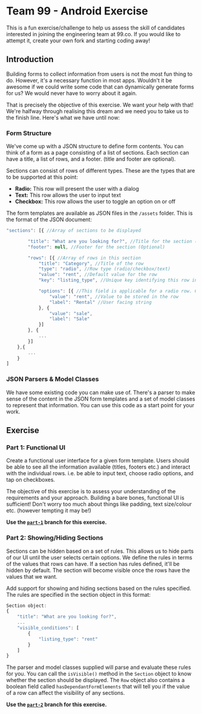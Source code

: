 # Team 99 - Android Exercise

This is a fun exercise/challenge to help us assess the skill of candidates interested in joining the engineering team at 99.co. If you would like to attempt it, create your own fork and starting coding away!

## Introduction
Building forms to collect information from users is not the most fun thing to do. However, it's a necessary function in most apps. Wouldn't it be awesome if we could write some code that can dynamically generate forms for us? We would never have to worry about it again.

That is precisely the objective of this exercise. We want your help with that! We're halfway through realising this dream and we need you to take us to the finish line. Here's what we have until now:

### Form Structure
We've come up with a JSON structure to define form contents. You can think of a form as a page consisting of a list of sections. Each section can have a title, a list of rows, and a footer. (title and footer are optional).

Sections can consist of rows of different types. These are the types that are to be supported at this point:

- **Radio:** This row will present the user with a dialog
- **Text:** This row allows the user to input text
- **Checkbox:** This row allows the user to toggle an option on or off

The form templates are available as JSON files in the `/assets` folder. This is the format of the JSON document:

```javascript
"sections": [{ //Array of sections to be displayed

		"title": "What are you looking for?", //Title for the section (Optional)
		"footer": null, //Footer for the section (Optional)

		"rows": [{ //Array of rows in this section
			"title": "Category", //Title of the row
			"type": "radio", //Row type (radio/checkbox/text)
			"value": "rent", //Default value for the row
			"key": "listing_type", //Unique key identifying this row in this page

			"options": [{ //This field is applicable for a radio row. Contains an array of options that the user can choose from
				"value": "rent", //Value to be stored in the row
				"label": "Rental" //User facing string
			}, {
				"value": "sale",
				"label": "Sale"
			}]
		}, {
            ...
		}]
	},{
    	...
	}
]
```

### JSON Parsers & Model Classes
We have some existing code you can make use of. There's a parser to make sense of the content in the JSON form templates and a set of model classes to represent that information. You can use this code as a start point for your work.

## Exercise
### Part 1: Functional UI
Create a functional user interface for a given form template. Users should be able to see all the information available (titles, footers etc.) and interact with the individual rows. i.e. be able to input text, choose radio options, and tap on checkboxes.

The objective of this exercise is to assess your understanding of the requirements and your approach. Building a bare bones, functional UI is sufficient! Don't worry too much about things like padding, text size/colour etc. (however tempting it may be!)

**Use the [`part-1`](https://github.com/team99/99-android-exercise/tree/part-1) branch for this exercise.**

### Part 2: Showing/Hiding Sections
Sections can be hidden based on a set of rules. This allows us to hide parts of our UI until the user selects certain options. We define the rules in terms of the values that rows can have. If a section has rules defined, it'll be hidden by default. The section will become visible once the rows have the values that we want.

Add support for showing and hiding sections based on the rules specified. The rules are specified in the section object in this format:

```javascript
Section object:
{
    "title": "What are you looking for?",
    ...
    "visible_conditions": [
        {
            "listing_type": "rent"
        }
    ]
}
```

The parser and model classes supplied will parse and evaluate these rules for you. You can call the `isVisible()` method in the `Section` object to know whether the section should be displayed. The `Row` object also contains a boolean field called `hasDependantFormElements` that will tell you if the value of a row can affect the visibility of any sections.

**Use the [`part-2`](https://github.com/team99/99-android-exercise/tree/part-2) branch for this exercise.**
